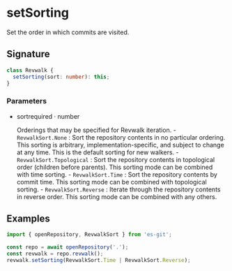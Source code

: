 # setSorting

Set the order in which commits are visited.

## Signature

```ts
class Revwalk {
  setSorting(sort: number): this;
}
```

### Parameters

<ul class="param-ul">
  <li class="param-li param-li-root">
    <span class="param-name">sort</span><span class="param-required">required</span>&nbsp;·&nbsp;<span class="param-type">number</span>
    <br>
    <p class="param-description">Orderings that may be specified for Revwalk iteration. - <code>RevwalkSort.None</code> : Sort the repository contents in no particular ordering. This sorting is arbitrary, implementation-specific, and subject to change at any time. This is the default sorting for new walkers. - <code>RevwalkSort.Topological</code> : Sort the repository contents in topological order (children before parents). This sorting mode can be combined with time sorting. - <code>RevwalkSort.Time</code> : Sort the repository contents by commit time. This sorting mode can be combined with topological sorting. - <code>RevwalkSort.Reverse</code> : Iterate through the repository contents in reverse order. This sorting mode can be combined with any others.</p>
  </li>
</ul>

## Examples

```ts
import { openRepository, RevwalkSort } from 'es-git';

const repo = await openRepository('.');
const revwalk = repo.revwalk();
revwalk.setSorting(RevwalkSort.Time | RevwalkSort.Reverse);
```